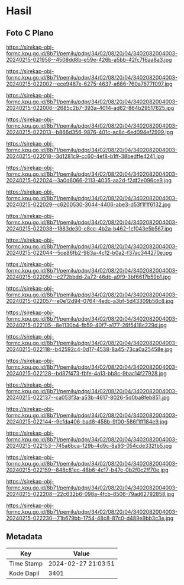 # Hasil

## Foto C Plano

https://sirekap-obj-formc.kpu.go.id/8b71/pemilu/pdpr/34/02/08/20/04/3402082004003-20240215-021958--4508dd8b-e59e-426b-a5bb-42fc7f6aa8a3.jpg

https://sirekap-obj-formc.kpu.go.id/8b71/pemilu/pdpr/34/02/08/20/04/3402082004003-20240215-022002--ece9487e-6275-4637-a686-760a7677f097.jpg

https://sirekap-obj-formc.kpu.go.id/8b71/pemilu/pdpr/34/02/08/20/04/3402082004003-20240215-022006--2685c2b7-393a-4014-ad62-864b29517625.jpg

https://sirekap-obj-formc.kpu.go.id/8b71/pemilu/pdpr/34/02/08/20/04/3402082004003-20240215-022013--b866d356-9876-401c-ac8c-6ed094ef2999.jpg

https://sirekap-obj-formc.kpu.go.id/8b71/pemilu/pdpr/34/02/08/20/04/3402082004003-20240215-022018--3d1281c9-cc60-4ef8-b1ff-38bedffe4241.jpg

https://sirekap-obj-formc.kpu.go.id/8b71/pemilu/pdpr/34/02/08/20/04/3402082004003-20240215-022024--3a0d6066-2113-4035-aa2d-f2df2e096ce9.jpg

https://sirekap-obj-formc.kpu.go.id/8b71/pemilu/pdpr/34/02/08/20/04/3402082004003-20240215-022029--c6200530-3044-4406-abe3-d53f1f1f6132.jpg

https://sirekap-obj-formc.kpu.go.id/8b71/pemilu/pdpr/34/02/08/20/04/3402082004003-20240215-022038--1883de30-c8cc-4b2a-b462-1cf043e5b567.jpg

https://sirekap-obj-formc.kpu.go.id/8b71/pemilu/pdpr/34/02/08/20/04/3402082004003-20240215-022044--5ce86fb2-983a-4c12-b0a2-f37ac344270e.jpg

https://sirekap-obj-formc.kpu.go.id/8b71/pemilu/pdpr/34/02/08/20/04/3402082004003-20240215-022050--c272bbdd-2a72-46db-a9f9-3bf6617b59b1.jpg

https://sirekap-obj-formc.kpu.go.id/8b71/pemilu/pdpr/34/02/08/20/04/3402082004003-20240215-022057--e0e12d94-0764-4edc-a3bf-5d43309b58c8.jpg

https://sirekap-obj-formc.kpu.go.id/8b71/pemilu/pdpr/34/02/08/20/04/3402082004003-20240215-022105--8e1130b4-fb59-40f7-a177-26f5418c229d.jpg

https://sirekap-obj-formc.kpu.go.id/8b71/pemilu/pdpr/34/02/08/20/04/3402082004003-20240215-022118--b42592c4-0d17-4538-8a45-73ca0a25458e.jpg

https://sirekap-obj-formc.kpu.go.id/8b71/pemilu/pdpr/34/02/08/20/04/3402082004003-20240215-022128--bd87f473-fbfe-4a13-bb8c-9bac14f27928.jpg

https://sirekap-obj-formc.kpu.go.id/8b71/pemilu/pdpr/34/02/08/20/04/3402082004003-20240215-022137--ca053f3a-a53b-4617-8026-5d0ba8feb851.jpg

https://sirekap-obj-formc.kpu.go.id/8b71/pemilu/pdpr/34/02/08/20/04/3402082004003-20240215-022144--9cfda406-bad8-458b-9f00-586f1ff184e9.jpg

https://sirekap-obj-formc.kpu.go.id/8b71/pemilu/pdpr/34/02/08/20/04/3402082004003-20240215-022153--745a6bca-129b-4d9c-8a93-054cde332fb5.jpg

https://sirekap-obj-formc.kpu.go.id/8b71/pemilu/pdpr/34/02/08/20/04/3402082004003-20240215-022159--848c81ec-48b6-4c17-b47c-0b2f0c2ff70e.jpg

https://sirekap-obj-formc.kpu.go.id/8b71/pemilu/pdpr/34/02/08/20/04/3402082004003-20240215-022208--22c632b6-098a-4fcb-8506-79ad62792858.jpg

https://sirekap-obj-formc.kpu.go.id/8b71/pemilu/pdpr/34/02/08/20/04/3402082004003-20240215-022230--71b679bb-1754-48c8-87c0-d489e9bb3c3e.jpg


## Metadata

| Key        | Value               |
| ---------- | ------------------- |
| Time Stamp | 2024-02-27 21:03:51 |
| Kode Dapil | 3401                |



